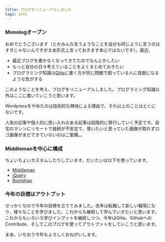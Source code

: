 ```yaml
---
title: ブログをリニューアルしました
tags: Info
---
```


### Monologオープン

おめでとうございます（とかみんな言うようなことを自分も同じように言うのはすきじゃないんですがまあ形式上言っておきます本心ではないです）。最近、

* 最近ブログを書かなくなってきてたのでなんとかしたい
* もっと自分の日々考えていることをよくまとめておきたい
* プログラミング知識は[Qiita](http://qiita.com/youcune?utm_source=mono&utm_medium=article&utm_content=20140101_monolog-released)に書く方が同じ問題で困っている人に貢献になるような気がする

このようなことを考え、ブログをリニューアルしました。プログラミング知識以外はここに書いていこうと思います。

Wordpressをやめたのは技術的な興味による理由で、それ以上のことはとくにないです。

人気の記事や個人的に思い入れのある記事は段階的に移行していく予定です。自宅のマシンにリモートで接続が不安定で、使いたいと思っていた画像が取れずロゴ画像がまだできていないのはご愛嬌。。

### Middlemanを中心に構成

ちょいちょいカスタムしたりしています。だいたいは以下を使っています。

* [Middleman](http://middlemanapp.com/)
* [jQuery](http://jquery.com/)
* [Bootstrap](http://getbootstrap.com/)

### 今年の目標はアウトプット

せっかくなので今年の目標を立ててみました。去年は転職して新しい職場になり、様々なことを学びました。これからも継続して学んでいきたいと思います。これからもいろいろ学びインプットを継続しつつ、今年はQiita、GithubへのContribute、そしてこのブログを使ってアウトプットをしていこうと思います。

まあ、いちおう今年もよろしくおねがいします。

